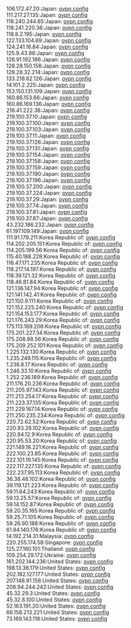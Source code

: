 106.172.47.20:Japan: [ovpn config](vpn/106_172_47_20.ovpn)  
111.217.27.135:Japan: [ovpn config](vpn/111_217_27_135.ovpn)  
118.240.244.65:Japan: [ovpn config](vpn/118_240_244_65.ovpn)  
118.241.220.36:Japan: [ovpn config](vpn/118_241_220_36.ovpn)  
118.8.2.195:Japan: [ovpn config](vpn/118_8_2_195.ovpn)  
122.133.104.69:Japan: [ovpn config](vpn/122_133_104_69.ovpn)  
124.241.16.84:Japan: [ovpn config](vpn/124_241_16_84.ovpn)  
125.9.43.98:Japan: [ovpn config](vpn/125_9_43_98.ovpn)  
126.91.192.186:Japan: [ovpn config](vpn/126_91_192_186.ovpn)  
128.28.150.158:Japan: [ovpn config](vpn/128_28_150_158.ovpn)  
128.28.32.214:Japan: [ovpn config](vpn/128_28_32_214.ovpn)  
133.218.62.126:Japan: [ovpn config](vpn/133_218_62_126.ovpn)  
14.101.2.225:Japan: [ovpn config](vpn/14_101_2_225.ovpn)  
153.150.131.109:Japan: [ovpn config](vpn/153_150_131_109.ovpn)  
160.86.153.66:Japan: [ovpn config](vpn/160_86_153_66.ovpn)  
160.86.169.136:Japan: [ovpn config](vpn/160_86_169_136.ovpn)  
218.41.222.38:Japan: [ovpn config](vpn/218_41_222_38.ovpn)  
219.100.37.10:Japan: [ovpn config](vpn/219_100_37_10.ovpn)  
219.100.37.100:Japan: [ovpn config](vpn/219_100_37_100.ovpn)  
219.100.37.103:Japan: [ovpn config](vpn/219_100_37_103.ovpn)  
219.100.37.11:Japan: [ovpn config](vpn/219_100_37_11.ovpn)  
219.100.37.126:Japan: [ovpn config](vpn/219_100_37_126.ovpn)  
219.100.37.131:Japan: [ovpn config](vpn/219_100_37_131.ovpn)  
219.100.37.154:Japan: [ovpn config](vpn/219_100_37_154.ovpn)  
219.100.37.158:Japan: [ovpn config](vpn/219_100_37_158.ovpn)  
219.100.37.159:Japan: [ovpn config](vpn/219_100_37_159.ovpn)  
219.100.37.190:Japan: [ovpn config](vpn/219_100_37_190.ovpn)  
219.100.37.196:Japan: [ovpn config](vpn/219_100_37_196.ovpn)  
219.100.37.200:Japan: [ovpn config](vpn/219_100_37_200.ovpn)  
219.100.37.224:Japan: [ovpn config](vpn/219_100_37_224.ovpn)  
219.100.37.29:Japan: [ovpn config](vpn/219_100_37_29.ovpn)  
219.100.37.74:Japan: [ovpn config](vpn/219_100_37_74.ovpn)  
219.100.37.81:Japan: [ovpn config](vpn/219_100_37_81.ovpn)  
219.100.37.87:Japan: [ovpn config](vpn/219_100_37_87.ovpn)  
43.232.186.232:Japan: [ovpn config](vpn/43_232_186_232.ovpn)  
61.197.109.149:Japan: [ovpn config](vpn/61_197_109_149.ovpn)  
111.91.179.211:Korea Republic of: [ovpn config](vpn/111_91_179_211.ovpn)  
114.202.205.151:Korea Republic of: [ovpn config](vpn/114_202_205_151.ovpn)  
114.205.199.56:Korea Republic of: [ovpn config](vpn/114_205_199_56.ovpn)  
115.40.188.228:Korea Republic of: [ovpn config](vpn/115_40_188_228.ovpn)  
116.47.171.235:Korea Republic of: [ovpn config](vpn/116_47_171_235.ovpn)  
118.217.14.197:Korea Republic of: [ovpn config](vpn/118_217_14_197.ovpn)  
118.39.121.32:Korea Republic of: [ovpn config](vpn/118_39_121_32.ovpn)  
118.46.81.84:Korea Republic of: [ovpn config](vpn/118_46_81_84.ovpn)  
121.136.147.94:Korea Republic of: [ovpn config](vpn/121_136_147_94.ovpn)  
121.141.142.41:Korea Republic of: [ovpn config](vpn/121_141_142_41.ovpn)  
121.150.9.111:Korea Republic of: [ovpn config](vpn/121_150_9_111.ovpn)  
121.152.225.240:Korea Republic of: [ovpn config](vpn/121_152_225_240.ovpn)  
121.154.153.177:Korea Republic of: [ovpn config](vpn/121_154_153_177.ovpn)  
121.176.243.29:Korea Republic of: [ovpn config](vpn/121_176_243_29.ovpn)  
175.113.189.208:Korea Republic of: [ovpn config](vpn/175_113_189_208.ovpn)  
175.201.227.34:Korea Republic of: [ovpn config](vpn/175_201_227_34.ovpn)  
175.208.98.56:Korea Republic of: [ovpn config](vpn/175_208_98_56.ovpn)  
175.209.252.101:Korea Republic of: [ovpn config](vpn/175_209_252_101.ovpn)  
1.225.132.130:Korea Republic of: [ovpn config](vpn/1_225_132_130.ovpn)  
1.235.249.115:Korea Republic of: [ovpn config](vpn/1_235_249_115.ovpn)  
1.236.8.17:Korea Republic of: [ovpn config](vpn/1_236_8_17.ovpn)  
1.246.33.10:Korea Republic of: [ovpn config](vpn/1_246_33_10.ovpn)  
1.252.236.189:Korea Republic of: [ovpn config](vpn/1_252_236_189.ovpn)  
211.176.20.236:Korea Republic of: [ovpn config](vpn/211_176_20_236.ovpn)  
211.205.97.143:Korea Republic of: [ovpn config](vpn/211_205_97_143.ovpn)  
211.213.254.17:Korea Republic of: [ovpn config](vpn/211_213_254_17.ovpn)  
211.223.37.135:Korea Republic of: [ovpn config](vpn/211_223_37_135.ovpn)  
211.229.167.14:Korea Republic of: [ovpn config](vpn/211_229_167_14.ovpn)  
211.250.235.234:Korea Republic of: [ovpn config](vpn/211_250_235_234.ovpn)  
220.72.62.52:Korea Republic of: [ovpn config](vpn/220_72_62_52.ovpn)  
220.93.28.102:Korea Republic of: [ovpn config](vpn/220_93_28_102.ovpn)  
220.94.12.9:Korea Republic of: [ovpn config](vpn/220_94_12_9.ovpn)  
220.95.53.20:Korea Republic of: [ovpn config](vpn/220_95_53_20.ovpn)  
221.149.18.221:Korea Republic of: [ovpn config](vpn/221_149_18_221.ovpn)  
222.100.23.85:Korea Republic of: [ovpn config](vpn/222_100_23_85.ovpn)  
222.101.19.145:Korea Republic of: [ovpn config](vpn/222_101_19_145.ovpn)  
222.117.227.135:Korea Republic of: [ovpn config](vpn/222_117_227_135.ovpn)  
222.237.95.113:Korea Republic of: [ovpn config](vpn/222_237_95_113.ovpn)  
36.38.48.102:Korea Republic of: [ovpn config](vpn/36_38_48_102.ovpn)  
39.119.121.223:Korea Republic of: [ovpn config](vpn/39_119_121_223.ovpn)  
59.11.64.243:Korea Republic of: [ovpn config](vpn/59_11_64_243.ovpn)  
59.13.25.57:Korea Republic of: [ovpn config](vpn/59_13_25_57.ovpn)  
59.14.152.87:Korea Republic of: [ovpn config](vpn/59_14_152_87.ovpn)  
59.20.35.165:Korea Republic of: [ovpn config](vpn/59_20_35_165.ovpn)  
59.25.71.105:Korea Republic of: [ovpn config](vpn/59_25_71_105.ovpn)  
59.26.90.188:Korea Republic of: [ovpn config](vpn/59_26_90_188.ovpn)  
61.84.140.176:Korea Republic of: [ovpn config](vpn/61_84_140_176.ovpn)  
14.192.214.31:Malaysia: [ovpn config](vpn/14_192_214_31.ovpn)  
220.255.174.58:Singapore: [ovpn config](vpn/220_255_174_58.ovpn)  
125.27.180.101:Thailand: [ovpn config](vpn/125_27_180_101.ovpn)  
109.254.29.172:Ukraine: [ovpn config](vpn/109_254_29_172.ovpn)  
161.202.144.236:United States: [ovpn config](vpn/161_202_144_236.ovpn)  
198.13.36.179:United States: [ovpn config](vpn/198_13_36_179.ovpn)  
202.182.127.177:United States: [ovpn config](vpn/202_182_127_177.ovpn)  
207.148.91.158:United States: [ovpn config](vpn/207_148_91_158.ovpn)  
208.94.244.242:United States: [ovpn config](vpn/208_94_244_242.ovpn)  
45.32.29.3:United States: [ovpn config](vpn/45_32_29_3.ovpn)  
45.32.8.100:United States: [ovpn config](vpn/45_32_8_100.ovpn)  
52.163.191.20:United States: [ovpn config](vpn/52_163_191_20.ovpn)  
66.158.213.221:United States: [ovpn config](vpn/66_158_213_221.ovpn)  
73.169.143.118:United States: [ovpn config](vpn/73_169_143_118.ovpn)  

